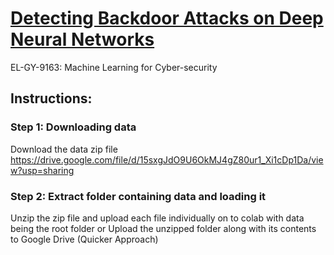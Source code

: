 # [Detecting Backdoor Attacks on Deep Neural Networks](https://github.com/KingJulius/Detecting-Backdoor-Attacks-on-Deep-Neural-Networks) 

EL-GY-9163: Machine Learning for Cyber-security

## Instructions:

### Step 1: Downloading data 

Download the data zip file 
https://drive.google.com/file/d/15sxgJdO9U6OkMJ4gZ80ur1_Xi1cDp1Da/view?usp=sharing

### Step 2: Extract folder containing data and loading it

Unzip the zip file and upload each file individually on to colab with data being the root folder or Upload the unzipped folder along with its contents to Google Drive (Quicker Approach)







